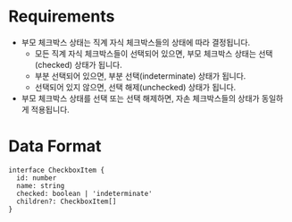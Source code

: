 # Requirements

- 부모 체크박스 상태는 직계 자식 체크박스들의 상태에 따라 결정됩니다.
  - 모든 직계 자식 체크박스들이 선택되어 있으면, 부모 체크박스 상태는 선택(checked) 상태가 됩니다.
  - 부분 선택되어 있으면, 부분 선택(indeterminate) 상태가 됩니다.
  - 선택되어 있지 않으면, 선택 해제(unchecked) 상태가 됩니다.
- 부모 체크박스 상태를 선택 또는 선택 해제하면, 자손 체크박스들의 상태가 동일하게 적용됩니다.

# Data Format

```tsx
interface CheckboxItem {
  id: number
  name: string
  checked: boolean | 'indeterminate'
  children?: CheckboxItem[]
}
```
